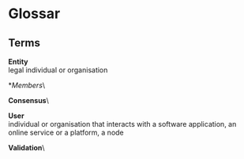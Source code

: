 # Glossar

## Terms

**Entity**\
legal individual or organisation

**Members*\

**Consensus**\

**User**\
individual or organisation that interacts with a software application,
an online service or a platform, a node

**Validation**\